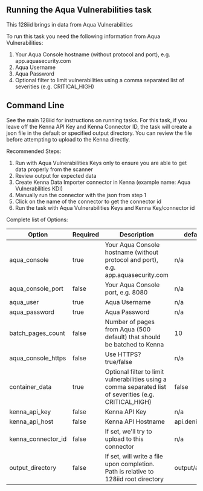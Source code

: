 ## Running the Aqua Vulnerabilities task

This 128iid brings in data from Aqua Vulnerabilities

To run this task you need the following information from Aqua Vulnerabilities:

1. Your Aqua Console hostname (without protocol and port), e.g. app.aquasecurity.com
1. Aqua Username
1. Aqua Password
1. Optional filter to limit vulnerabilities using a comma separated list of severities (e.g. CRITICAL,HIGH)

## Command Line

See the main 128iid for instructions on running tasks. For this task, if you leave off the Kenna API Key and Kenna Connector ID, the task will create a json file in the default or specified output directory. You can review the file before attempting to upload to the Kenna directly.

Recommended Steps:

1. Run with Aqua Vulnerabilities Keys only to ensure you are able to get data properly from the scanner
1. Review output for expected data
1. Create Kenna Data Importer connector in Kenna (example name: Aqua Vulnerabilities KDI)
1. Manually run the connector with the json from step 1
1. Click on the name of the connector to get the connector id
1. Run the task with Aqua Vulnerabilities Keys and Kenna Key/connector id

Complete list of Options:

| Option | Required | Description | default |
| --- | --- | --- | --- |
| aqua_console | true | Your Aqua Console hostname (without protocol and port), e.g. app.aquasecurity.com | n/a |
| aqua_console_port | false | Your Aqua Console port, e.g. 8080 | n/a |
| aqua_user | true | Aqua Username | n/a |
| aqua_password | true | Aqua Password | n/a |
| batch_pages_count | false | Number of pages from Aqua (500 default) that should be batched to Kenna | 10 |
| aqua_console_https | false | Use HTTPS? true/false | n/a |
| container_data | true | Optional filter to limit vulnerabilities using a comma separated list of severities (e.g. CRITICAL,HIGH) | false |
| kenna_api_key | false | Kenna API Key | n/a |
| kenna_api_host | false | Kenna API Hostname | api.denist.dev |
| kenna_connector_id | false | If set, we'll try to upload to this connector | n/a |
| output_directory | false | If set, will write a file upon completion. Path is relative to 128iid root directory | output/aqua |

